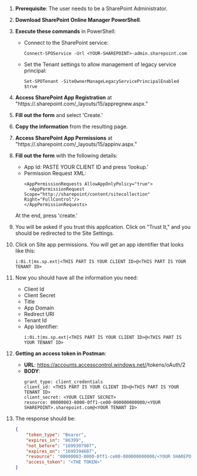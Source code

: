 1. **Prerequisite**: The user needs to be a SharePoint Administrator.

2. **Download SharePoint Online Manager PowerShell**.

3. **Execute these commands** in PowerShell:
   - Connect to the SharePoint service:
     ```
     Connect-SPOService -Url <YOUR-SHAREPOINT>-admin.sharepoint.com
     ```
   - Set the Tenant settings to allow management of legacy service principal:
     ```
     Set-SPOTenant -SiteOwnerManageLegacyServicePrincipalEnabled $true
     ```

4. **Access SharePoint App Registration** at "https://<YOUR-SHAREPOINT>.sharepoint.com/_layouts/15/appregnew.aspx."

5. **Fill out the form** and select 'Create.'

6. **Copy the information** from the resulting page. 

7. **Access SharePoint App Permissions** at "https://<YOUR-SHAREPOINT>.sharepoint.com/_layouts/15/appinv.aspx."

8. **Fill out the form** with the following details:
   - App Id: PASTE YOUR CLIENT ID and press 'lookup.'
   - Permission Request XML:
     ```
     <AppPermissionRequests AllowAppOnlyPolicy="true">
       <AppPermissionRequest Scope="http://sharepoint/content/sitecollection" Right="FullControl"/>
     </AppPermissionRequests>
     ```
   At the end, press 'create.'

9. You will be asked if you trust this application. Click on "Trust It," and you should be redirected to the Site Settings.

10. Click on Site app permissions. You will get an app identifier that looks like this:
    ```
    i:0i.t|ms.sp.ext|<THIS PART IS YOUR CLIENT ID>@<THIS PART IS YOUR TENANT ID>
    ```

11. Now you should have all the information you need:
    - Client Id
    - Client Secret
    - Title
    - App Domain
    - Redirect URI
    - Tenant Id
    - App Identifier:
      ```
      i:0i.t|ms.sp.ext|<THIS PART IS YOUR CLIENT ID>@<THIS PART IS YOUR TENANT ID>
      ```

12. **Getting an access token in Postman**:

    - **URL**: https://accounts.accesscontrol.windows.net/<YOUR TENANT ID>/tokens/oAuth/2
    - **BODY**:
      ```
      grant_type: client_credentials
      client_id: <THIS PART IS YOUR CLIENT ID>@<THIS PART IS YOUR TENANT ID>
      client_secret: <YOUR CLIENT SECRET>
      resource: 00000003-0000-0ff1-ce00-000000000000/<YOUR SHAREPOINT>.sharepoint.com@<YOUR TENANT ID>
      ```

13. The response should be:
    ```json
    {
        "token_type": "Bearer",
        "expires_in": "86399",
        "not_before": "1699307907",
        "expires_on": "1699394607",
        "resource": "00000003-0000-0ff1-ce00-000000000000/<YOUR SHAREPOINT>.sharepoint.com@<YOUR TENANT ID>",
        "access_token": "<THE TOKEN>"
    }
    ```
